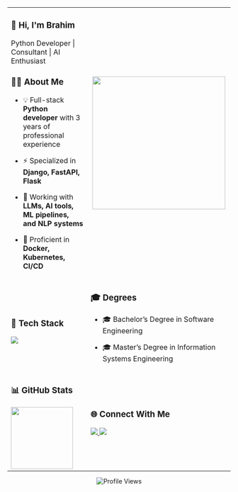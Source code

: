 <div style="border-collapse: collapse;">
<table border="0" cellpadding="0" cellspacing="0" style="border: 0; margin: 0; padding: 0;">
<tr>
  <td>

<h3>👋 Hi, I'm Brahim</h3>
Python Developer | Consultant | AI Enthusiast

### 🧑‍💻 About Me
- 💡 Full-stack **Python developer** with 3 years of professional experience  
- ⚡ Specialized in **Django, FastAPI, Flask**  
- 🤖 Working with **LLMs, AI tools, ML pipelines, and NLP systems**  
- 🐳 Proficient in **Docker, Kubernetes, CI/CD**  

  </td>

  <td align="center" style="vertical-align: middle;">
    <img src="https://media.giphy.com/media/qgQUggAC3Pfv687qPC/giphy.gif" width="300"/>
  </td>
</tr>
<tr>
  <td>

### 🚀 Tech Stack
<img src="https://skillicons.dev/icons?i=python,django,fastapi,js,docker,kubernetes,postgresql" />

</td>

  <td>

### 🎓 Degrees
- 🎓 Bachelor’s Degree in Software Engineering  
- 🎓 Master’s Degree in Information Systems Engineering

  </td>
</tr>
<tr>
  <td>

### 📊 GitHub Stats
<img src="https://github-readme-stats.vercel.app/api?username=brahimengineerit-ux&show_icons=true&theme=radical" height="140"/>

</td>
  <td>

### 🌐 Connect With Me
<p>
  <a href="https://www.linkedin.com/in/brahim-3b636b385/">
    <img src="https://img.shields.io/badge/LinkedIn-Connect-blue?style=for-the-badge&logo=linkedin"/>
  </a>
  <a href="mailto:brahim.engineer.it@gmail.com">
    <img src="https://img.shields.io/badge/Gmail-Contact-red?style=for-the-badge&logo=gmail"/>
  </a>
</p>          

  </td>
</tr>
</table>
</div>

<p align="center">
  <img src="https://komarev.com/ghpvc/?username=brahimengineerit-ux&style=for-the-badge&color=blue" alt="Profile Views"/>
</p>
